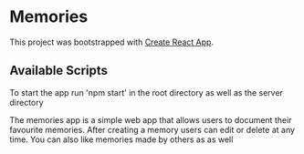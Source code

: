 # Memories 

This project was bootstrapped with [Create React App](https://github.com/facebook/create-react-app).

## Available Scripts

To start the app run 'npm start' in the root directory as well as the server directory

The memories app is a simple web app that allows users to document their favourite memories. After creating a memory users can edit or delete at any time. You can also like memories made by others as as well
